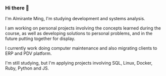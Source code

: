 ### Hi there 👋
I'm Almirante Ming, I'm studying development and systems analysis.

I am working on personal projects involving the concepts learned during the course, as well as developing solutions to personal problems, and in the future putting together for display.

I currently work doing computer maintenance and also migrating clients to ERP and PDV platform.

I'm still studying, but I'm applying projects involving SQL, Linux, Docker, Ruby, Python and JS.

<!--
**Almirante-Ming/Almirante-Ming** is a ✨ _special_ ✨ repository because its `README.md` (this file) appears on your GitHub profile.

Here are some ideas to get you started:

- 🔭 I’m currently working on ...
- 🌱 I’m currently learning ...
- 👯 I’m looking to collaborate on ...
- 🤔 I’m looking for help with ...
- 💬 Ask me about ...
- 📫 How to reach me: ...
- 😄 Pronouns: ...
- ⚡ Fun fact: ...
-->
